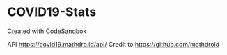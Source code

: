 # COVID19-Stats
Created with CodeSandbox

API https://covid19.mathdro.id/api/
Credit to https://github.com/mathdroid
